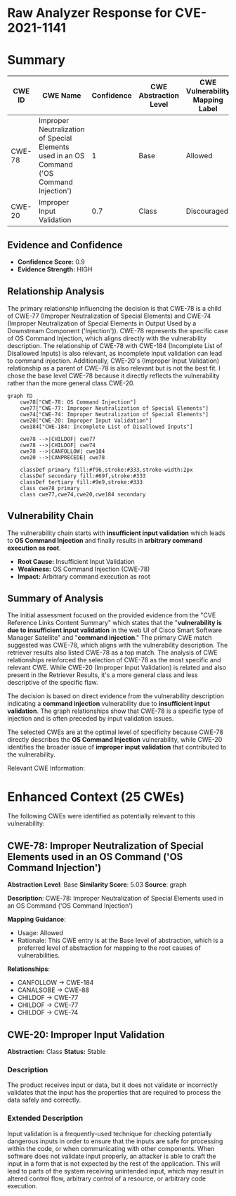 # Raw Analyzer Response for CVE-2021-1141

# Summary
| CWE ID  | CWE Name                                                                       | Confidence | CWE Abstraction Level | CWE Vulnerability Mapping Label | CWE-Vulnerability Mapping Notes |
| ------- | ------------------------------------------------------------------------------ | ---------- | --------------------- | ------------------------------- | ----------------------------- |
| CWE-78  | Improper Neutralization of Special Elements used in an OS Command ('OS Command Injection') | 1          | Base                  | Allowed                       | Primary CWE                 |
| CWE-20  | Improper Input Validation                                                      | 0.7        | Class                 | Discouraged                      | Secondary Candidate         |

## Evidence and Confidence

*   **Confidence Score:** 0.9
*   **Evidence Strength:** HIGH

## Relationship Analysis
The primary relationship influencing the decision is that CWE-78 is a child of CWE-77 (Improper Neutralization of Special Elements) and CWE-74 (Improper Neutralization of Special Elements in Output Used by a Downstream Component ('Injection')). CWE-78 represents the specific case of OS Command Injection, which aligns directly with the vulnerability description. The relationship of CWE-78 with CWE-184 (Incomplete List of Disallowed Inputs) is also relevant, as incomplete input validation can lead to command injection. Additionally, CWE-20's (Improper Input Validation) relationship as a parent of CWE-78 is also relevant but is not the best fit. I chose the base level CWE-78 because it directly reflects the vulnerability rather than the more general class CWE-20.

```mermaid
graph TD
    cwe78["CWE-78: OS Command Injection"]
    cwe77["CWE-77: Improper Neutralization of Special Elements"]
    cwe74["CWE-74: Improper Neutralization of Special Elements"]
    cwe20["CWE-20: Improper Input Validation"]
    cwe184["CWE-184: Incomplete List of Disallowed Inputs"]

    cwe78 -->|CHILDOF| cwe77
    cwe78 -->|CHILDOF| cwe74
    cwe78 -->|CANFOLLOW| cwe184
    cwe20 -->|CANPRECEDE| cwe78

    classDef primary fill:#f96,stroke:#333,stroke-width:2px
    classDef secondary fill:#69f,stroke:#333
    classDef tertiary fill:#9e9,stroke:#333
    class cwe78 primary
    class cwe77,cwe74,cwe20,cwe184 secondary
```

## Vulnerability Chain
The vulnerability chain starts with **insufficient input validation** which leads to **OS Command Injection** and finally results in **arbitrary command execution as root**.
  - **Root Cause:** Insufficient Input Validation
  - **Weakness:** OS Command Injection (CWE-78)
  - **Impact:** Arbitrary command execution as root

## Summary of Analysis
The initial assessment focused on the provided evidence from the "CVE Reference Links Content Summary" which states that the "**vulnerability is due to insufficient input validation** in the web UI of Cisco Smart Software Manager Satellite" and "**command injection**." The primary CWE match suggested was CWE-78, which aligns with the vulnerability description. The retriever results also listed CWE-78 as a top match. The analysis of CWE relationships reinforced the selection of CWE-78 as the most specific and relevant CWE. While CWE-20 (Improper Input Validation) is related and also present in the Retriever Results, it's a more general class and less descriptive of the specific flaw.

The decision is based on direct evidence from the vulnerability description indicating a **command injection** vulnerability due to **insufficient input validation**. The graph relationships show that CWE-78 is a specific type of injection and is often preceded by input validation issues.

The selected CWEs are at the optimal level of specificity because CWE-78 directly describes the **OS Command Injection** vulnerability, while CWE-20 identifies the broader issue of **improper input validation** that contributed to the vulnerability.

Relevant CWE Information:

# Enhanced Context (25 CWEs)
The following CWEs were identified as potentially relevant to this vulnerability:

## CWE-78: Improper Neutralization of Special Elements used in an OS Command ('OS Command Injection')
**Abstraction Level**: Base
**Similarity Score**: 5.03
**Source**: graph

**Description**:
CWE-78: Improper Neutralization of Special Elements used in an OS Command ('OS Command Injection')

**Mapping Guidance**:
- Usage: Allowed
- Rationale: This CWE entry is at the Base level of abstraction, which is a preferred level of abstraction for mapping to the root causes of vulnerabilities.

**Relationships**:
- CANFOLLOW -> CWE-184
- CANALSOBE -> CWE-88
- CHILDOF -> CWE-77
- CHILDOF -> CWE-77
- CHILDOF -> CWE-74

## CWE-20: Improper Input Validation
**Abstraction:** Class
**Status:** Stable

### Description
The product receives input or data, but it does
        not validate or incorrectly validates that the input has the
        properties that are required to process the data safely and
        correctly.

### Extended Description


Input validation is a frequently-used technique for checking potentially dangerous inputs in order to ensure that the inputs are safe for processing within the code, or when communicating with other components. When software does not validate input properly, an attacker is able to craft the input in a form that is not expected by the rest of the application. This will lead to parts of the system receiving unintended input, which may result in altered control flow, arbitrary control of a resource, or arbitrary code execution.